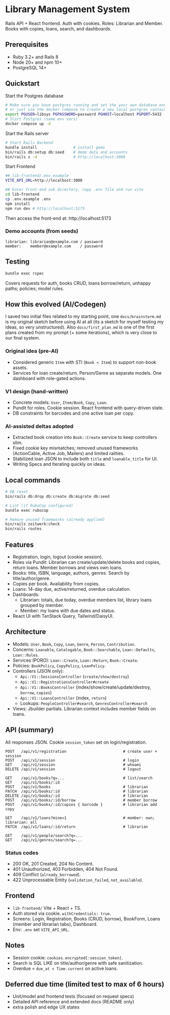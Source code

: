 # Library Management System

Rails API + React frontend. Auth with cookies. Roles: Librarian and Member. Books with copies, loans, search, and dashboards.

## Prerequisites
- Ruby 3.2+ and Rails 8
- Node 20+ and npm 10+
- PostgreSQL 14+

## Quickstart

Start the Postgres database
```bash
# Make sure you have postgres running and set the your own database env vars
# or just use the docker compose to create a new local postgres container 
export PGUSER=libsys PGPASSWORD=password PGHOST=localhost PGPORT=5432
# Start Postgres (same env vars)
docker compose up -d
```

Start the Rails server 
```bash
# Start Rails Backend
bundle install                # install gems
bin/rails db:setup db:seed    # demo data and accounts 
bin/rails s -d                # http://localhost:3000
```

Start Frontend
```bash
## lib-frontend/.env.example
VITE_API_URL=http://localhost:3000

## Enter Front-end sub directory, copy .env file and run vite 
cd lib-frontend
cp .env.example .env
npm install  
npm run dev # http://localhost:5173
```
Then access the front-end at: http://localhost:5173

### Demo accounts (from seeds)
```
librarian: librarian@example.com / password
member:    member@example.com    / password
```

## Testing

```bash
bundle exec rspec
```

Covers requests for auth, books CRUD, loans borrow/return, unhappy paths; policies; model rules.

## How this evolved (AI/Codegen)

I saved two initial files related to my starting point, one `docs/brainstorm.md` is my original sketch before using AI at all (its a sketch for myself testing my ideas, so very unstructured). Also `docs/first_plan.md` is one of the first plans created from my prompt (+ some iterations), which is very close to our final system.

### Original idea (pre-AI)
- Considered generic `Item` with STI (`Book < Item`) to support non-book assets.
- Services for loan create/return. Person/Genre as separate models. One dashboard with role-gated actions.

### V1 design (hand-written)
- Concrete models: `User`, `Item/Book`, `Copy`, `Loan`.
- Pundit for roles. Cookie session. React frontend with query-driven state.
- DB constraints for barcodes and one active loan per copy.

### AI-assisted deltas adopted
- Extracted book creation into `Book::Create` service to keep controllers slim.
- Fixed cookie key mismatches; removed unused frameworks (ActionCable, Active Job, Mailers) and limited railties.
- Stabilized loan JSON to include both `title` and `loanable_title` for UI.
- Writing Specs and Iterating quickly on ideas.


## Local commands

```bash
# DB reset
bin/rails db:drop db:create db:migrate db:seed

# Lint (if RuboCop configured)
bundle exec rubocop

# Remove unused frameworks (already applied)
bin/rails zeitwerk:check
bin/rails routes
```

## Features

- Registration, login, logout (cookie session).
- Roles via Pundit: Librarian can create/update/delete books and copies, return loans. Member borrows and views own loans.
- Books: title, ISBN, language, authors, genres. Search by title/author/genre.
- Copies per book. Availability from copies.
- Loans: 14-day due, active/returned, overdue calculation.
- Dashboards:
  - Librarian: totals, due today, overdue members list, library loans grouped by member.
  - Member: my loans with due dates and status.
- React UI with TanStack Query, Tailwind/DaisyUI.

## Architecture

- Models: `User`, `Book`, `Copy`, `Loan`, `Genre`, `Person`, `Contribution`.
- Concerns: `Loanable`, `Catalogable`, `Book::Searchable`, `Loan::Defaults`, `Loan::Rules`.
- Services (PORO): `Loan::Create`, `Loan::Return`, `Book::Create`.
- Policies: `BookPolicy`, `CopyPolicy`, `LoanPolicy`.
- Controllers (JSON only):
  - `Api::V1::SessionsController` (`create/show/destroy`)
  - `Api::V1::RegistrationsController#create`
  - `Api::V1::BooksController` (index/show/create/update/destroy, `borrow`, `copies`)
  - `Api::V1::LoansController` (index, `return`)
  - Lookups: `PeopleController#search`, `GenresController#search`
- Views: Jbuilder partials. Librarian context includes member fields on loans.

## API (summary)

All responses JSON. Cookie `session_token` set on login/registration.

```
POST   /api/v1/registration                         # create user + session
POST   /api/v1/session                              # login
GET    /api/v1/session                              # whoami
DELETE /api/v1/session                              # logout

GET    /api/v1/books?q=...                          # list/search
GET    /api/v1/books/:id
POST   /api/v1/books                                # librarian
PATCH  /api/v1/books/:id                            # librarian
DELETE /api/v1/books/:id                            # librarian
POST   /api/v1/books/:id/borrow                     # member borrow
POST   /api/v1/books/:id/copies { barcode }         # librarian add copy

GET    /api/v1/loans?mine=1                         # member: own; librarian: all
PATCH  /api/v1/loans/:id/return                     # librarian

GET    /api/v1/people/search?q=...
GET    /api/v1/genres/search?q=...
```

### Status codes

- 200 OK, 201 Created, 204 No Content.
- 401 Unauthorized, 403 Forbidden, 404 Not Found.
- 409 Conflict (`already_borrowed`).
- 422 Unprocessable Entity (`validation_failed`, `not_available`).

## Frontend

- `lib-frontend/` Vite + React + TS.
- Auth stored via cookie. `withCredentials: true`.
- Screens: Login, Registration, Books (CRUD, borrow), BookForm, Loans (member and librarian tabs), Dashboard.
- Env: `.env` set `VITE_API_URL`.

## Notes

- Session cookie: `cookies.encrypted[:session_token]`.
- Search is SQL LIKE on title/author/genre with safe sanitization.
- Overdue = `due_at < Time.current` on active loans.

## Deferred due time (limited test to max of 6 hours)

- Unit/model and frontend tests (focused on request specs)
- Detailed API reference and extended docs (README only)
- extra polish and edge UX states


